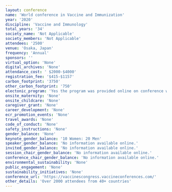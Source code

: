 ```yaml
---
layout: conference 
name: 'World conference in Vaccine and Immunization'
year: '2020'
discipline: 'Vaccine and Immunology'
total_years: '34'
society_name: 'Not Applicable'
society_members: 'Not Applicable'
attendees: '2500'
venue: 'Osaka, Japan'
frequency: 'Annual'
sponsors: ''
virtual_option: 'None'
digital_archives: 'None'
attendance_cost: ' $2000-$4000'
registration_fee: '$415-$1157'
carbon_footprint: '3750'
other_carbon_footprint: '750'
electonic_program: 'Yes the program was provided online on conference website.'
onsite_maternity: 'None'
onsite_childcare: 'None'
caregiver_grant: 'None'
career_development: 'None'
ecr_promotion_events: 'None'
travel_awards: 'None'
code_of_conduct: 'None'
safety_instructions: 'None'
gender_balance: 'None'
keynote_gender_balance: '10 Women: 20 Men'
speaker_gender_balance: 'No information available online.'
invited_gender_balance: 'No information available online.'
session_chair_gender_balance: 'No information available online.'
conference_chair_gender_balance: 'No information available online.'
environmental_sustainability: 'None'
public_engagement: 'None'
sustainability_initiatives: 'None'
conference_url: 'https://vaccinescongress.vaccineconferences.com/'
other_details: 'Over 2000 attendees from 40+ countries'
---
```

